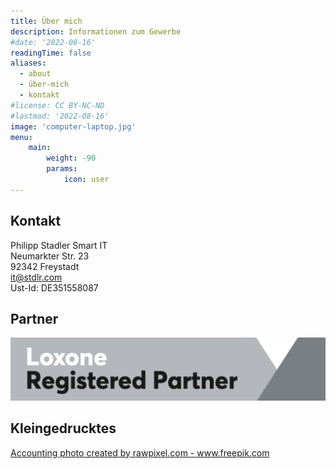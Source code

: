 ```yaml
---
title: Über mich
description: Informationen zum Gewerbe
#date: '2022-08-16'
readingTime: false
aliases:
  - about
  - über-mich
  - kontakt
#license: CC BY-NC-ND
#lastmod: '2022-08-16'
image: 'computer-laptop.jpg'
menu:
    main: 
        weight: -90
        params:
            icon: user
---
```


## Kontakt
Philipp Stadler Smart IT\
Neumarkter Str. 23\
92342 Freystadt\
<it@stdlr.com>\
Ust-Id: DE351558087

## Partner
![](Loxone_Logo-Partner_Registered.png)

## Kleingedrucktes

<a href="https://www.freepik.com/photos/accounting">Accounting photo created by rawpixel.com - www.freepik.com</a>